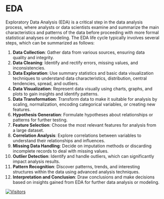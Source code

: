 # EDA

Exploratory Data Analysis (EDA) is a critical step in the data analysis process, where analysts or data scientists examine and summarize the main characteristics and patterns of the data before proceeding with more formal statistical analyses or modeling. The EDA life cycle typically involves several steps, which can be summarized as follows:

1. **Data Collection**: Gather data from various sources, ensuring data quality and integrity.
2. **Data Cleaning**: Identify and rectify errors, missing values, and inconsistencies.
3. **Data Exploration**: Use summary statistics and basic data visualization techniques to understand data characteristics, distribution, central tendencies, spread, and outliers.
4. **Data Visualization**: Represent data visually using charts, graphs, and plots to gain insights and identify patterns.
5. **Data Transformation**: Transform data to make it suitable for analysis by scaling, normalization, encoding categorical variables, or creating new features.
6. **Hypothesis Generation**: Formulate hypotheses about relationships or patterns for further testing.
7. **Feature Selection**: Choose the most relevant features for analysis from a large dataset.
8. **Correlation Analysis**: Explore correlations between variables to understand their relationships and influences.
9. **Missing Data Handling**: Decide on imputation methods or discarding incomplete records to deal with missing values.
10. **Outlier Detection**: Identify and handle outliers, which can significantly impact analysis results.
11. **Pattern Recognition**: Discover patterns, trends, and interesting structures within the data using advanced analysis techniques.
12. **Interpretation and Conclusion**: Draw conclusions and make decisions based on insights gained from EDA for further data analysis or modeling.

[![Visitors](https://api.visitorbadge.io/api/visitors?path=https%3A%2F%2Fgithub.com%2Fdrshahizan\&labelColor=%23697689\&countColor=%23555555\&style=plastic)](https://visitorbadge.io/status?path=https%3A%2F%2Fgithub.com%2Fdrshahizan)
